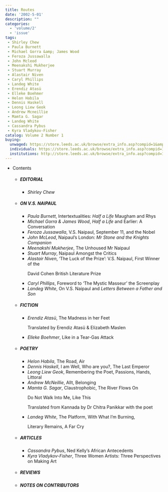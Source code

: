 ```yaml
---
title: Routes
date: '2002-5-01'
description: ""
categories:
  - 'volume/2'
  - 'issue'
tags:
 - Shirley Chew
 - Paula Burnett
 - Michael Gorra &amp; James Wood
 - Feroza Jussawalla
 - John Mcleod
 - Meenakshi Mukherjee
 - Stuart Murray
 - Alastair Niven
 - Caryl Phillips
 - Landeg White
 - Erendiz Atasü
 - Elleke Boehmer
 - Helon Habila
 - Dennis Haskell
 - Leong Liew Geok
 - Andrew Mcneillie
 - Mamta G. Sagar
 - Landeg White
 - Cassandra Pybus
 - Kyra Vladykov-Fisher
catalog: Volume 2 Number 1
buying:
  unwaged: https://store.leeds.ac.uk/browse/extra_info.asp?compid=1&amp;catid=265&amp;modid=1&amp;prodid=1781&amp;deptid=26
  individuals: https://store.leeds.ac.uk/browse/extra_info.asp?compid=1&amp;catid=264&amp;modid=1&amp;prodid=1823&amp;deptid=26
  institutions: http://store.leeds.ac.uk/browse/extra_info.asp?compid=1&amp;catid=263&amp;modid=1&amp;prodid=1800&amp;deptid=26
---
```


<ul id="issue_contents">
<li>Contents
				<ul><li><h5>EDITORIAL</h5><ul><li><em>Shirley Chew</em></li></ul></li><li><h5>ON V.S. NAIPAUL</h5><ul><li><em>Paula Burnett</em>, Intertextualities: <i>Half a Life</i> Maugham and Rhys</li><li><em>Michael Gorra &amp; James Wood</em>, <i>Half a Life</i> and Earlier: A Conversation </li><li><em>Feroza Jussawalla</em>, V.S. Naipaul, September 11, and the Nobel</li><li><em>John McLeod</em>, Naipaul’s London: <i>Mr Stone and the Knights Companion</i></li><li><em>Meenakshi Mukherjee</em>, The Unhoused Mr Naipaul</li><li><em>Stuart Murray</em>, Naipaul Amongst the Critics</li><li><em>Alastair Niven</em>, ‘The Luck of the Prize’: V.S. Naipaul, First Winner of the 
							<p>David Cohen British Literature Prize</p></li><li><em>Caryl Phillips</em>, Foreword to ‘The Mystic Masseur’ the Screenplay</li><li><em>Landeg White</em>, On V.S. Naipaul and <i>Letters Between a Father and Son</i></li></ul></li><li><h5>FICTION</h5><ul><li><em>Erendiz Atasü</em>, The Madness in her Feet 
							<p>Translated by Erendiz Atasü &amp; Elizabeth Maslen</p></li><li><em>Elleke Boehmer</em>, Like in a Tear-Gas Attack</li></ul></li><li><h5>POETRY </h5><ul><li><em>Helon Habila</em>, The Road, Air</li><li><em>Dennis Haskell</em>, I am Well, Who are you?,  The Last Emperor</li><li><em>Leong Liew Geok</em>, Remembering the Poet,  Passions,  Hands,  Littoral</li><li><em>Andrew McNeillie</em>, Allt,  Belonging </li><li><em>Mamta G. Sagar</em>, Claustrophobic,  The River Flows On
							<p>Do Not Walk Into Me,  Like This</p>
							<p>Translated from Kannada by Dr Chitra Panikkar with the poet</p></li><li><em>Landeg White</em>, The Platform,  With What I’m Burning, 
							<p>Literary Remains,  A Far Cry</p></li></ul></li><li><h5>ARTICLES</h5><ul><li><em>Cassandra Pybus</em>, Ned Kelly’s African Antecedents</li><li><em>Kyra Vladykov-Fisher</em>, Three Women Artists: Three Perspectives on Making Art</li></ul></li><li><h5>REVIEWS</h5><ul></ul></li><li><h5>NOTES ON CONTRIBUTORS</h5><ul></ul></li>				
				</ul></li>
</ul>
